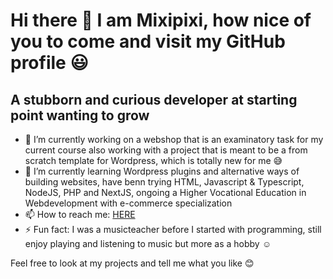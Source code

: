# Hi there 👋 I am Mixipixi, how nice of you to come and visit my GitHub profile :smiley:

## A stubborn and curious developer at starting point wanting to grow

- 🔭 I’m currently working on a webshop that is an examinatory task for my current course also working with a project that is meant to be a from scratch template for Wordpress, which is totally new for me :sweat_smile:
- 🌱 I’m currently learning Wordpress plugins and alternative ways of building websites, have benn trying HTML, Javascript & Typescript, NodeJS, PHP and NextJS, ongoing a Higher Vocational Education in Webdevelopment with e-commerce specialization
- 📫 How to reach me: [HERE](https://www.linkedin.com/in/hayde%C3%A9-paiva-cabrera-1222a5161/)
- ⚡ Fun fact: I was a musicteacher before I started with programming, still enjoy playing and listening to music but more as a hobby :relaxed:

Feel free to look at my projects and tell me what you like :blush:
